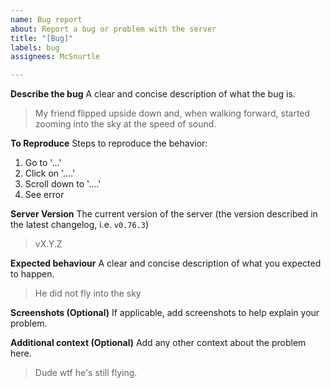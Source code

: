 ```yaml
---
name: Bug report
about: Report a bug or problem with the server
title: "[Bug]"
labels: bug
assignees: McSnurtle

---
```


**Describe the bug**
A clear and concise description of what the bug is.
> My friend flipped upside down and, when walking forward, started zooming into the sky at the speed of sound.

**To Reproduce**
Steps to reproduce the behavior:
1. Go to '...'
2. Click on '....'
3. Scroll down to '....'
4. See error

**Server Version**
The current version of the server (the version described in the latest changelog, i.e. `v0.76.3`)
> vX.Y.Z

**Expected behaviour**
A clear and concise description of what you expected to happen.
> He did not fly into the sky

**Screenshots (Optional)**
If applicable, add screenshots to help explain your problem.

**Additional context (Optional)**
Add any other context about the problem here.
> Dude wtf he's still flying.
